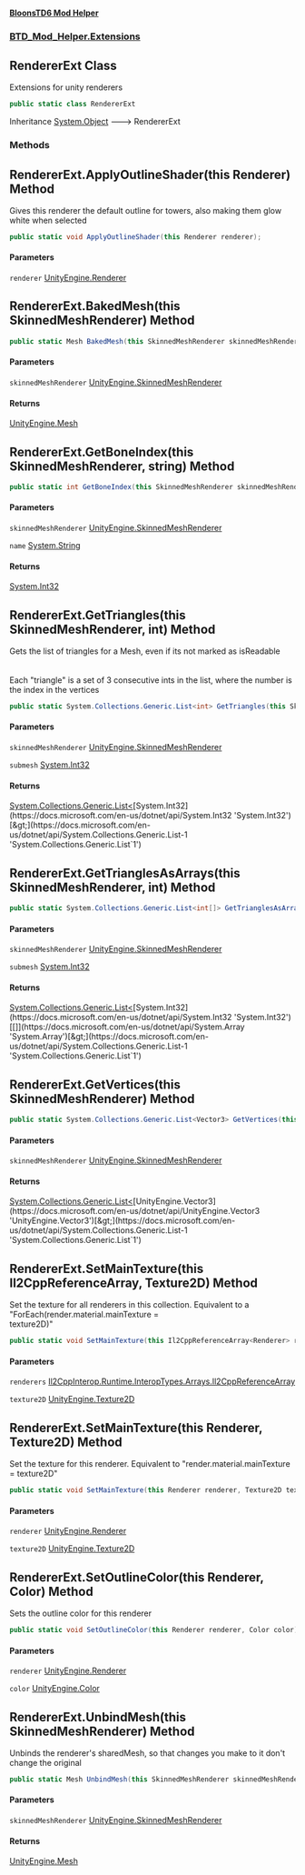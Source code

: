 #### [BloonsTD6 Mod Helper](README.md 'README')
### [BTD_Mod_Helper.Extensions](README.md#BTD_Mod_Helper.Extensions 'BTD_Mod_Helper.Extensions')

## RendererExt Class

Extensions for unity renderers

```csharp
public static class RendererExt
```

Inheritance [System.Object](https://docs.microsoft.com/en-us/dotnet/api/System.Object 'System.Object') &#129106; RendererExt
### Methods

<a name='BTD_Mod_Helper.Extensions.RendererExt.ApplyOutlineShader(thisRenderer)'></a>

## RendererExt.ApplyOutlineShader(this Renderer) Method

Gives this renderer the default outline for towers, also making them glow white when selected  
<seealso cref="M:BTD_Mod_Helper.Extensions.RendererExt.SetOutlineColor(UnityEngine.Renderer,UnityEngine.Color)"/>

```csharp
public static void ApplyOutlineShader(this Renderer renderer);
```
#### Parameters

<a name='BTD_Mod_Helper.Extensions.RendererExt.ApplyOutlineShader(thisRenderer).renderer'></a>

`renderer` [UnityEngine.Renderer](https://docs.microsoft.com/en-us/dotnet/api/UnityEngine.Renderer 'UnityEngine.Renderer')

<a name='BTD_Mod_Helper.Extensions.RendererExt.BakedMesh(thisSkinnedMeshRenderer)'></a>

## RendererExt.BakedMesh(this SkinnedMeshRenderer) Method

```csharp
public static Mesh BakedMesh(this SkinnedMeshRenderer skinnedMeshRenderer);
```
#### Parameters

<a name='BTD_Mod_Helper.Extensions.RendererExt.BakedMesh(thisSkinnedMeshRenderer).skinnedMeshRenderer'></a>

`skinnedMeshRenderer` [UnityEngine.SkinnedMeshRenderer](https://docs.microsoft.com/en-us/dotnet/api/UnityEngine.SkinnedMeshRenderer 'UnityEngine.SkinnedMeshRenderer')

#### Returns
[UnityEngine.Mesh](https://docs.microsoft.com/en-us/dotnet/api/UnityEngine.Mesh 'UnityEngine.Mesh')

<a name='BTD_Mod_Helper.Extensions.RendererExt.GetBoneIndex(thisSkinnedMeshRenderer,string)'></a>

## RendererExt.GetBoneIndex(this SkinnedMeshRenderer, string) Method

```csharp
public static int GetBoneIndex(this SkinnedMeshRenderer skinnedMeshRenderer, string name);
```
#### Parameters

<a name='BTD_Mod_Helper.Extensions.RendererExt.GetBoneIndex(thisSkinnedMeshRenderer,string).skinnedMeshRenderer'></a>

`skinnedMeshRenderer` [UnityEngine.SkinnedMeshRenderer](https://docs.microsoft.com/en-us/dotnet/api/UnityEngine.SkinnedMeshRenderer 'UnityEngine.SkinnedMeshRenderer')

<a name='BTD_Mod_Helper.Extensions.RendererExt.GetBoneIndex(thisSkinnedMeshRenderer,string).name'></a>

`name` [System.String](https://docs.microsoft.com/en-us/dotnet/api/System.String 'System.String')

#### Returns
[System.Int32](https://docs.microsoft.com/en-us/dotnet/api/System.Int32 'System.Int32')

<a name='BTD_Mod_Helper.Extensions.RendererExt.GetTriangles(thisSkinnedMeshRenderer,int)'></a>

## RendererExt.GetTriangles(this SkinnedMeshRenderer, int) Method

Gets the list of triangles for a Mesh, even if its not marked as isReadable  
<br/>  
Each "triangle" is a set of 3 consecutive ints in the list, where the number is the index in the vertices

```csharp
public static System.Collections.Generic.List<int> GetTriangles(this SkinnedMeshRenderer skinnedMeshRenderer, int submesh=0);
```
#### Parameters

<a name='BTD_Mod_Helper.Extensions.RendererExt.GetTriangles(thisSkinnedMeshRenderer,int).skinnedMeshRenderer'></a>

`skinnedMeshRenderer` [UnityEngine.SkinnedMeshRenderer](https://docs.microsoft.com/en-us/dotnet/api/UnityEngine.SkinnedMeshRenderer 'UnityEngine.SkinnedMeshRenderer')

<a name='BTD_Mod_Helper.Extensions.RendererExt.GetTriangles(thisSkinnedMeshRenderer,int).submesh'></a>

`submesh` [System.Int32](https://docs.microsoft.com/en-us/dotnet/api/System.Int32 'System.Int32')

#### Returns
[System.Collections.Generic.List&lt;](https://docs.microsoft.com/en-us/dotnet/api/System.Collections.Generic.List-1 'System.Collections.Generic.List`1')[System.Int32](https://docs.microsoft.com/en-us/dotnet/api/System.Int32 'System.Int32')[&gt;](https://docs.microsoft.com/en-us/dotnet/api/System.Collections.Generic.List-1 'System.Collections.Generic.List`1')

<a name='BTD_Mod_Helper.Extensions.RendererExt.GetTrianglesAsArrays(thisSkinnedMeshRenderer,int)'></a>

## RendererExt.GetTrianglesAsArrays(this SkinnedMeshRenderer, int) Method

```csharp
public static System.Collections.Generic.List<int[]> GetTrianglesAsArrays(this SkinnedMeshRenderer skinnedMeshRenderer, int submesh=0);
```
#### Parameters

<a name='BTD_Mod_Helper.Extensions.RendererExt.GetTrianglesAsArrays(thisSkinnedMeshRenderer,int).skinnedMeshRenderer'></a>

`skinnedMeshRenderer` [UnityEngine.SkinnedMeshRenderer](https://docs.microsoft.com/en-us/dotnet/api/UnityEngine.SkinnedMeshRenderer 'UnityEngine.SkinnedMeshRenderer')

<a name='BTD_Mod_Helper.Extensions.RendererExt.GetTrianglesAsArrays(thisSkinnedMeshRenderer,int).submesh'></a>

`submesh` [System.Int32](https://docs.microsoft.com/en-us/dotnet/api/System.Int32 'System.Int32')

#### Returns
[System.Collections.Generic.List&lt;](https://docs.microsoft.com/en-us/dotnet/api/System.Collections.Generic.List-1 'System.Collections.Generic.List`1')[System.Int32](https://docs.microsoft.com/en-us/dotnet/api/System.Int32 'System.Int32')[[]](https://docs.microsoft.com/en-us/dotnet/api/System.Array 'System.Array')[&gt;](https://docs.microsoft.com/en-us/dotnet/api/System.Collections.Generic.List-1 'System.Collections.Generic.List`1')

<a name='BTD_Mod_Helper.Extensions.RendererExt.GetVertices(thisSkinnedMeshRenderer)'></a>

## RendererExt.GetVertices(this SkinnedMeshRenderer) Method

```csharp
public static System.Collections.Generic.List<Vector3> GetVertices(this SkinnedMeshRenderer skinnedMeshRenderer);
```
#### Parameters

<a name='BTD_Mod_Helper.Extensions.RendererExt.GetVertices(thisSkinnedMeshRenderer).skinnedMeshRenderer'></a>

`skinnedMeshRenderer` [UnityEngine.SkinnedMeshRenderer](https://docs.microsoft.com/en-us/dotnet/api/UnityEngine.SkinnedMeshRenderer 'UnityEngine.SkinnedMeshRenderer')

#### Returns
[System.Collections.Generic.List&lt;](https://docs.microsoft.com/en-us/dotnet/api/System.Collections.Generic.List-1 'System.Collections.Generic.List`1')[UnityEngine.Vector3](https://docs.microsoft.com/en-us/dotnet/api/UnityEngine.Vector3 'UnityEngine.Vector3')[&gt;](https://docs.microsoft.com/en-us/dotnet/api/System.Collections.Generic.List-1 'System.Collections.Generic.List`1')

<a name='BTD_Mod_Helper.Extensions.RendererExt.SetMainTexture(thisIl2CppReferenceArray_Renderer_,Texture2D)'></a>

## RendererExt.SetMainTexture(this Il2CppReferenceArray<Renderer>, Texture2D) Method

Set the texture for all renderers in this collection. Equivalent to a "ForEach(render.material.mainTexture =  
texture2D)"

```csharp
public static void SetMainTexture(this Il2CppReferenceArray<Renderer> renderers, Texture2D texture2D);
```
#### Parameters

<a name='BTD_Mod_Helper.Extensions.RendererExt.SetMainTexture(thisIl2CppReferenceArray_Renderer_,Texture2D).renderers'></a>

`renderers` [Il2CppInterop.Runtime.InteropTypes.Arrays.Il2CppReferenceArray](https://docs.microsoft.com/en-us/dotnet/api/Il2CppInterop.Runtime.InteropTypes.Arrays.Il2CppReferenceArray 'Il2CppInterop.Runtime.InteropTypes.Arrays.Il2CppReferenceArray')

<a name='BTD_Mod_Helper.Extensions.RendererExt.SetMainTexture(thisIl2CppReferenceArray_Renderer_,Texture2D).texture2D'></a>

`texture2D` [UnityEngine.Texture2D](https://docs.microsoft.com/en-us/dotnet/api/UnityEngine.Texture2D 'UnityEngine.Texture2D')

<a name='BTD_Mod_Helper.Extensions.RendererExt.SetMainTexture(thisRenderer,Texture2D)'></a>

## RendererExt.SetMainTexture(this Renderer, Texture2D) Method

Set the texture for this renderer. Equivalent to "render.material.mainTexture = texture2D"

```csharp
public static void SetMainTexture(this Renderer renderer, Texture2D texture2D);
```
#### Parameters

<a name='BTD_Mod_Helper.Extensions.RendererExt.SetMainTexture(thisRenderer,Texture2D).renderer'></a>

`renderer` [UnityEngine.Renderer](https://docs.microsoft.com/en-us/dotnet/api/UnityEngine.Renderer 'UnityEngine.Renderer')

<a name='BTD_Mod_Helper.Extensions.RendererExt.SetMainTexture(thisRenderer,Texture2D).texture2D'></a>

`texture2D` [UnityEngine.Texture2D](https://docs.microsoft.com/en-us/dotnet/api/UnityEngine.Texture2D 'UnityEngine.Texture2D')

<a name='BTD_Mod_Helper.Extensions.RendererExt.SetOutlineColor(thisRenderer,Color)'></a>

## RendererExt.SetOutlineColor(this Renderer, Color) Method

Sets the outline color for this renderer

```csharp
public static void SetOutlineColor(this Renderer renderer, Color color);
```
#### Parameters

<a name='BTD_Mod_Helper.Extensions.RendererExt.SetOutlineColor(thisRenderer,Color).renderer'></a>

`renderer` [UnityEngine.Renderer](https://docs.microsoft.com/en-us/dotnet/api/UnityEngine.Renderer 'UnityEngine.Renderer')

<a name='BTD_Mod_Helper.Extensions.RendererExt.SetOutlineColor(thisRenderer,Color).color'></a>

`color` [UnityEngine.Color](https://docs.microsoft.com/en-us/dotnet/api/UnityEngine.Color 'UnityEngine.Color')

<a name='BTD_Mod_Helper.Extensions.RendererExt.UnbindMesh(thisSkinnedMeshRenderer)'></a>

## RendererExt.UnbindMesh(this SkinnedMeshRenderer) Method

Unbinds the renderer's sharedMesh, so that changes you make to it don't change the original

```csharp
public static Mesh UnbindMesh(this SkinnedMeshRenderer skinnedMeshRenderer);
```
#### Parameters

<a name='BTD_Mod_Helper.Extensions.RendererExt.UnbindMesh(thisSkinnedMeshRenderer).skinnedMeshRenderer'></a>

`skinnedMeshRenderer` [UnityEngine.SkinnedMeshRenderer](https://docs.microsoft.com/en-us/dotnet/api/UnityEngine.SkinnedMeshRenderer 'UnityEngine.SkinnedMeshRenderer')

#### Returns
[UnityEngine.Mesh](https://docs.microsoft.com/en-us/dotnet/api/UnityEngine.Mesh 'UnityEngine.Mesh')